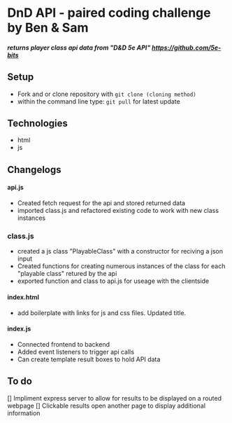# DnD API - paired coding challenge by Ben & Sam
#####  returns player class api data from "D&D 5e API" https://github.com/5e-bits

## Setup

 - Fork and or clone repository with `git clone (cloning method)`
 - within the command line type: `git pull` for latest update


 ## Technologies
 - html
 - js

## Changelogs

#### api.js
- Created fetch request for the api and stored returned data
- imported class.js and refactored existing code to work with new class instances


### class.js
- created a js class "PlayableClass" with a constructor for reciving a json input
- Created functions for creating numerous instances of the class for each "playable class" retured by the api
- exported function and class to api.js for useage with the clientside


#### index.html
- add boilerplate with links for js and css files. Updated title.

#### index.js
- Connected frontend to backend 
- Added event listeners to trigger api calls
- Can create template result boxes to hold API data

## To do
[] Impliment express server to allow for results to be displayed on a routed webpage
[] Clickable results open another page to display additional information

